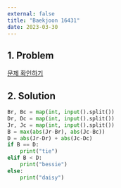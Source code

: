 ```yaml
---
external: false
title: "Baekjoon 16431"
date: 2023-03-30
---
```


## 1. Problem

[문제 확인하기](https://www.acmicpc.net/problem/16431)

## 2. Solution

```python
Br, Bc = map(int, input().split())
Dr, Dc = map(int, input().split())
Jr, Jc = map(int, input().split())
B = max(abs(Jr-Br), abs(Jc-Bc))
D = abs(Jr-Dr) + abs(Jc-Dc)
if B == D:
    print("tie")
elif B < D:
    print("bessie")
else:
    print("daisy")
```
